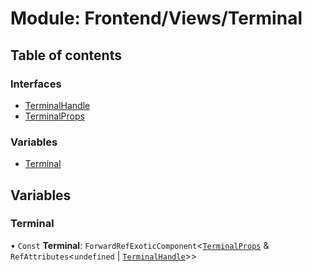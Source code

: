 # Module: Frontend/Views/Terminal

## Table of contents

### Interfaces

- [TerminalHandle](../interfaces/Frontend_Views_Terminal.TerminalHandle.md)
- [TerminalProps](../interfaces/Frontend_Views_Terminal.TerminalProps.md)

### Variables

- [Terminal](Frontend_Views_Terminal.md#terminal)

## Variables

### Terminal

• `Const` **Terminal**: `ForwardRefExoticComponent`<[`TerminalProps`](../interfaces/Frontend_Views_Terminal.TerminalProps.md) & `RefAttributes`<`undefined` \| [`TerminalHandle`](../interfaces/Frontend_Views_Terminal.TerminalHandle.md)\>\>
